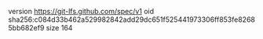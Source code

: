 version https://git-lfs.github.com/spec/v1
oid sha256:c084d33b462a529982842add29dc651f525441973306ff853fe82685bb682ef9
size 164
